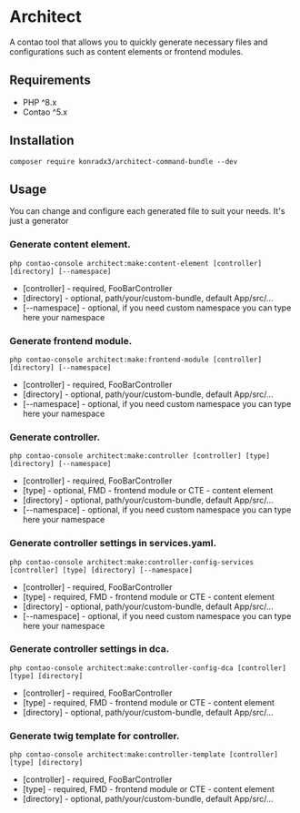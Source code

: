 # Architect
A contao tool that allows you to quickly generate necessary files and configurations such as content elements or frontend modules.

## Requirements
- PHP ^8.x
- Contao ^5.x 

## Installation

```
composer require konradx3/architect-command-bundle --dev
```


## Usage

You can change and configure each generated file to suit your needs.
It's just a generator

### Generate content element.
```
php contao-console architect:make:content-element [controller] [directory] [--namespace]
```
- [controller] - required, FooBarController
- [directory] - optional, path/your/custom-bundle, default App/src/...
- [--namespace] - optional, if you need custom namespace you can type here your namespace

### Generate frontend module.
```
php contao-console architect:make:frontend-module [controller] [directory] [--namespace]
```
- [controller] - required, FooBarController
- [directory] - optional, path/your/custom-bundle, default App/src/...
- [--namespace] - optional, if you need custom namespace you can type here your namespace

### Generate controller.
```
php contao-console architect:make:controller [controller] [type] [directory] [--namespace]
```
- [controller] - required, FooBarController
- [type] - optional, FMD - frontend module or CTE - content element
- [directory] - optional, path/your/custom-bundle, default App/src/...
- [--namespace] - optional, if you need custom namespace you can type here your namespace

### Generate controller settings in services.yaml.
```
php contao-console architect:make:controller-config-services [controller] [type] [directory] [--namespace]
```
- [controller] - required, FooBarController
- [type] - required, FMD - frontend module or CTE - content element
- [directory] - optional, path/your/custom-bundle, default App/src/...
- [--namespace] - optional, if you need custom namespace you can type here your namespace

### Generate controller settings in dca.
```
php contao-console architect:make:controller-config-dca [controller] [type] [directory]
```
- [controller] - required, FooBarController
- [type] - required, FMD - frontend module or CTE - content element
- [directory] - optional, path/your/custom-bundle, default App/src/...

### Generate twig template for controller.
```
php contao-console architect:make:controller-template [controller] [type] [directory]
```
- [controller] - required, FooBarController
- [type] - required, FMD - frontend module or CTE - content element
- [directory] - optional, path/your/custom-bundle, default App/src/...
